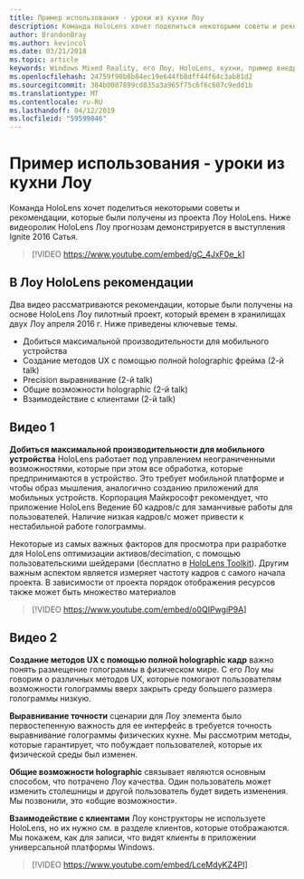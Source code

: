 ```yaml
---
title: Пример использования - уроки из кухни Лоу
description: Команда HoloLens хочет поделиться некоторыми советы и рекомендации, которые были получены из проекта Лоу HoloLens.
author: BrandonBray
ms.author: kevincol
ms.date: 03/21/2018
ms.topic: article
keywords: Windows Mixed Reality, его Лоу, HoloLens, кухни, пример внедрения
ms.openlocfilehash: 24759f90b8b84ec19e644fb8dff44f64c3ab81d2
ms.sourcegitcommit: 384b0087899cd835a3a965f75c6f6c607c9edd1b
ms.translationtype: MT
ms.contentlocale: ru-RU
ms.lasthandoff: 04/12/2019
ms.locfileid: "59599846"
---
```

# <a name="case-study---lessons-from-the-lowes-kitchen"></a>Пример использования - уроки из кухни Лоу

Команда HoloLens хочет поделиться некоторыми советы и рекомендации, которые были получены из проекта Лоу HoloLens. Ниже видеоролик HoloLens Лоу прогнозам демонстрируется в выступления Ignite 2016 Сатья.
<br>
>[!VIDEO https://www.youtube.com/embed/gC_4JxF0e_k]

## <a name="lowes-hololens-best-practices"></a>В Лоу HoloLens рекомендации

Два видео рассматриваются рекомендации, которые были получены на основе HoloLens Лоу пилотный проект, который времен в хранилищах двух Лоу апреля 2016 г. Ниже приведены ключевые темы.
* Добиться максимальной производительности для мобильного устройства
* Создание методов UX с помощью полной holographic фрейма (2-й talk)
* Precision выравнивание (2-й talk)
* Общие возможности holographic (2-й talk)
* Взаимодействие с клиентами (2-й talk)

## <a name="video-1"></a>Видео 1

**Добиться максимальной производительности для мобильного устройства** HoloLens работает под управлением неограниченными возможностями, которые при этом все обработка, которые предпринимаются в устройство. Это требует мобильной платформе и чтобы образ мышления, аналогично созданию приложений для мобильных устройств. Корпорация Майкрософт рекомендует, что приложение HoloLens Ведение 60 кадров/с для заманчивые работы для пользователей. Наличие низкая кадров/с может привести к нестабильной работе голограммы.

Некоторые из самых важных факторов для просмотра при разработке для HoloLens оптимизации активов/decimation, с помощью пользовательскими шейдерами (бесплатно в [HoloLens Toolkit](https://github.com/Microsoft/HoloToolkit-Unity)). Другим важным аспектом является измеряет частоту кадров с самого начала проекта. В зависимости от проекта порядок отображения ресурсов также может быть множество материалов
<br>
>[!VIDEO https://www.youtube.com/embed/o0QIPwgiP9A]

## <a name="video-2"></a>Видео 2

**Создание методов UX с помощью полной holographic кадр** важно понять размещение голограммы в физическом мире. С его Лоу мы говорим о различных методов UX, которые помогают пользователям возможности голограммы вверх закрыть среду большего размера голограммы низкую.

**Выравнивание точности** сценарии для Лоу элемента было первостепенную важность для ее интерфейс в требуется точность выравнивание голограммы физических кухне. Мы рассмотрим методы, которые гарантирует, что побуждает пользователей, которые их физической среды был изменен.

**Общие возможности holographic** связывает являются основным способом, что потрачено Лоу качества. Один пользователь может изменить столешницы и другой пользователь будет видеть изменения. Мы позвонили, это «общие возможности».

**Взаимодействие с клиентами** Лоу конструкторы не используете HoloLens, но их нужно см. в разделе клиентов, которые отображаются. Мы покажем, как для записи, что видят клиенты в приложении универсальной платформы Windows.
<br>
>[!VIDEO https://www.youtube.com/embed/LceMdyKZ4PI]
